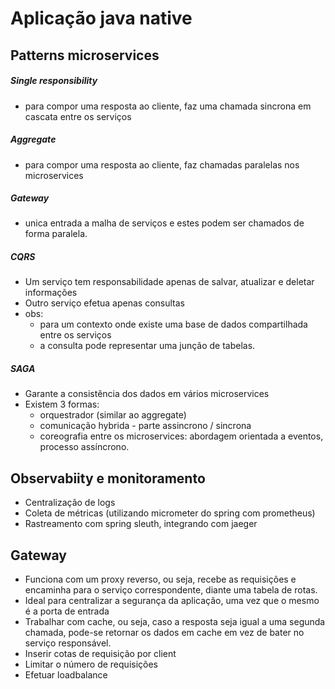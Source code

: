# Aplicação java native

## Patterns microservices
##### Single responsibility
- para compor uma resposta ao cliente, faz uma chamada sincrona em cascata entre os serviços

##### Aggregate
- para compor uma resposta ao cliente, faz chamadas paralelas nos microservices

##### Gateway
- unica entrada a malha de serviços e estes podem ser chamados de forma paralela.

##### CQRS
- Um serviço tem responsabilidade apenas de salvar, atualizar e deletar informações
- Outro serviço efetua apenas consultas
- obs: 
  - para um contexto onde existe uma base de dados compartilhada entre os serviços
  - a consulta pode representar uma junção de tabelas.

##### SAGA
- Garante a consistência dos dados em vários microservices
- Existem 3 formas:
  - orquestrador (similar ao aggregate)
  - comunicação hybrida - parte assincrono / sincrona
  - coreografia entre os microservices: abordagem orientada a eventos, processo assíncrono.

## Observabiity e monitoramento
- Centralização de logs
- Coleta de métricas (utilizando micrometer do spring com prometheus)
- Rastreamento com spring sleuth, integrando com jaeger

## Gateway
- Funciona com um proxy reverso, ou seja, recebe as requisições e encaminha para o serviço correspondente, diante uma tabela de rotas.
- Ideal para centralizar a segurança da aplicação, uma vez que o mesmo é a porta de entrada
- Trabalhar com cache, ou seja, caso a resposta seja igual a uma segunda chamada, pode-se retornar os dados em cache em vez de bater no serviço responsável.
- Inserir cotas de requisição por client
- Limitar o número de requisições
- Efetuar loadbalance
